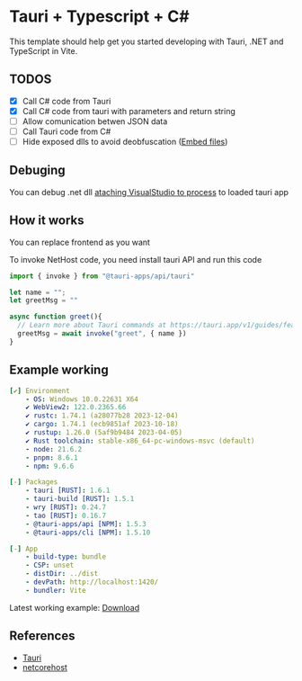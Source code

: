 # Tauri + Typescript + C#

This template should help get you started developing with Tauri, .NET and TypeScript in Vite. 

## TODOS
- [X] Call C# code from Tauri
- [X] Call C# code from tauri with parameters and return string
- [ ] Allow comunication betwen JSON data
- [ ] Call Tauri code from C#
- [ ] Hide exposed dlls to avoid deobfuscation ([Embed files](https://tauri.app/v1/guides/building/resources/))

## Debuging

You can debug .net dll [ataching VisualStudio to process](https://learn.microsoft.com/en-us/visualstudio/debugger/attach-to-running-processes-with-the-visual-studio-debugger) to loaded tauri app

## How it works

You can replace frontend as you want

To invoke NetHost code, you need install tauri API and run this code

```javascript
import { invoke } from "@tauri-apps/api/tauri"

let name = "";
let greetMsg = ""

async function greet(){
  // Learn more about Tauri commands at https://tauri.app/v1/guides/features/command
  greetMsg = await invoke("greet", { name })
}
```

## Example working

```yaml
[✔] Environment
    - OS: Windows 10.0.22631 X64
    ✔ WebView2: 122.0.2365.66
    ✔ rustc: 1.74.1 (a28077b28 2023-12-04)
    ✔ cargo: 1.74.1 (ecb9851af 2023-10-18)
    ✔ rustup: 1.26.0 (5af9b9484 2023-04-05)
    ✔ Rust toolchain: stable-x86_64-pc-windows-msvc (default)
    - node: 21.6.2
    - pnpm: 8.6.1
    - npm: 9.6.6

[-] Packages
    - tauri [RUST]: 1.6.1
    - tauri-build [RUST]: 1.5.1
    - wry [RUST]: 0.24.7
    - tao [RUST]: 0.16.7
    - @tauri-apps/api [NPM]: 1.5.3
    - @tauri-apps/cli [NPM]: 1.5.10

[-] App
    - build-type: bundle
    - CSP: unset
    - distDir: ../dist
    - devPath: http://localhost:1420/
    - bundler: Vite
```

Latest working example: [Download](https://github.com/RubenPX/TauriNET/releases/download/0.1.3/TauriNET_example.zip)

## References

- [Tauri](https://tauri.app)
- [netcorehost](https://github.com/OpenByteDev/netcorehost)
